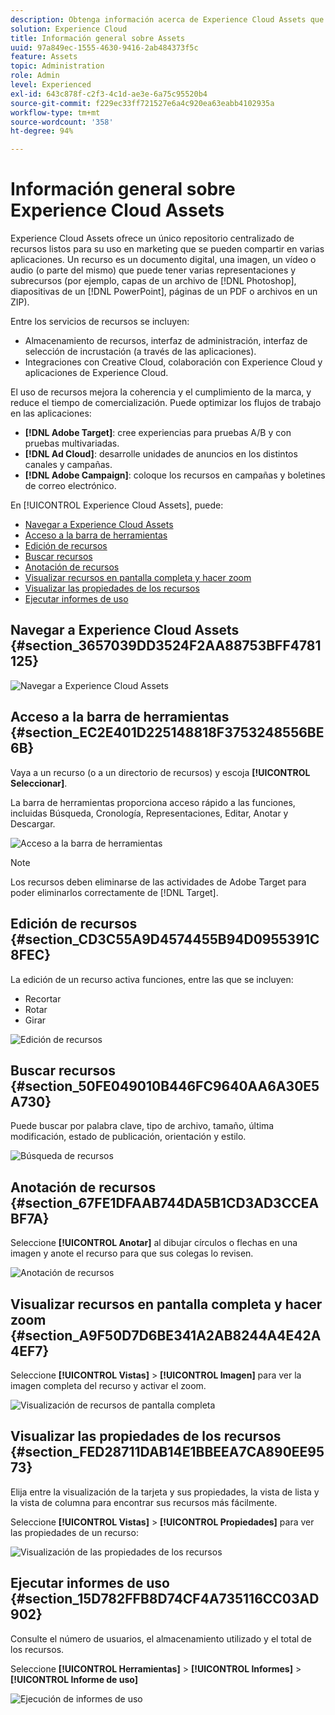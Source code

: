 ```yaml
---
description: Obtenga información acerca de Experience Cloud Assets que puede compartir entre distintas aplicaciones.
solution: Experience Cloud
title: Información general sobre Assets
uuid: 97a849ec-1555-4630-9416-2ab484373f5c
feature: Assets
topic: Administration
role: Admin
level: Experienced
exl-id: 643c878f-c2f3-4c1d-ae3e-6a75c95520b4
source-git-commit: f229ec33ff721527e6a4c920ea63eabb4102935a
workflow-type: tm+mt
source-wordcount: '358'
ht-degree: 94%

---
```


# Información general sobre Experience Cloud Assets

Experience Cloud Assets ofrece un único repositorio centralizado de recursos listos para su uso en marketing que se pueden compartir en varias aplicaciones. Un recurso es un documento digital, una imagen, un vídeo o audio (o parte del mismo) que puede tener varias representaciones y subrecursos (por ejemplo, capas de un archivo de [!DNL Photoshop], diapositivas de un [!DNL PowerPoint], páginas de un PDF o archivos en un ZIP).

Entre los servicios de recursos se incluyen:

* Almacenamiento de recursos, interfaz de administración, interfaz de selección de incrustación (a través de las aplicaciones).
* Integraciones con Creative Cloud, colaboración con Experience Cloud y aplicaciones de Experience Cloud.

El uso de recursos mejora la coherencia y el cumplimiento de la marca, y reduce el tiempo de comercialización. Puede optimizar los flujos de trabajo en las aplicaciones:

* **[!DNL Adobe Target]**: cree experiencias para pruebas A/B y con pruebas multivariadas.
* **[!DNL Ad Cloud]**: desarrolle unidades de anuncios en los distintos canales y campañas.
* **[!DNL Adobe Campaign]**: coloque los recursos en campañas y boletines de correo electrónico.

En [!UICONTROL Experience Cloud Assets], puede:

* [Navegar a Experience Cloud Assets](experience-cloud-assets.md#section_3657039DD3524F2AA88753BFF4781125)
* [Acceso a la barra de herramientas](experience-cloud-assets.md#section_EC2E401D225148818F3753248556BE6B)
* [Edición de recursos](experience-cloud-assets.md#section_CD3C55A9D4574455B94D0955391C8FEC)
* [Buscar recursos](experience-cloud-assets.md#section_50FE049010B446FC9640AA6A30E5A730)
* [Anotación de recursos](experience-cloud-assets.md#section_67FE1DFAAB744DA5B1CD3AD3CCEABF7A)
* [Visualizar recursos en pantalla completa y hacer zoom](experience-cloud-assets.md#section_A9F50D7D6BE341A2AB8244A4E42A4EF7)
* [Visualizar las propiedades de los recursos](experience-cloud-assets.md#section_FED28711DAB14E1BBEEA7CA890EE9573)
* [Ejecutar informes de uso](experience-cloud-assets.md#section_15D782FFB8D74CF4A735116CC03AD902)

## Navegar a Experience Cloud Assets {#section_3657039DD3524F2AA88753BFF4781125}

![Navegar a Experience Cloud Assets ](assets/asset-nav.png)

## Acceso a la barra de herramientas {#section_EC2E401D225148818F3753248556BE6B}

Vaya a un recurso (o a un directorio de recursos) y escoja **[!UICONTROL Seleccionar]**.

La barra de herramientas proporciona acceso rápido a las funciones, incluidas Búsqueda, Cronología, Representaciones, Editar, Anotar y Descargar.

![Acceso a la barra de herramientas](assets/asset-tools.png)

>[!NOTE]
>
>Los recursos deben eliminarse de las actividades de Adobe Target para poder eliminarlos correctamente de [!DNL Target].

## Edición de recursos {#section_CD3C55A9D4574455B94D0955391C8FEC}

La edición de un recurso activa funciones, entre las que se incluyen:

* Recortar
* Rotar
* Girar

![Edición de recursos](assets/asset-edit.png)

## Buscar recursos {#section_50FE049010B446FC9640AA6A30E5A730}

Puede buscar por palabra clave, tipo de archivo, tamaño, última modificación, estado de publicación, orientación y estilo.

![Búsqueda de recursos](assets/asset-search.png)

## Anotación de recursos {#section_67FE1DFAAB744DA5B1CD3AD3CCEABF7A}

Seleccione **[!UICONTROL Anotar]** al dibujar círculos o flechas en una imagen y anote el recurso para que sus colegas lo revisen.

![Anotación de recursos](assets/assets-annotate.png)

## Visualizar recursos en pantalla completa y hacer zoom {#section_A9F50D7D6BE341A2AB8244A4E42A4EF7}

Seleccione **[!UICONTROL Vistas]** > **[!UICONTROL Imagen]** para ver la imagen completa del recurso y activar el zoom.

![Visualización de recursos de pantalla completa](assets/asset-zoom.png)

## Visualizar las propiedades de los recursos {#section_FED28711DAB14E1BBEEA7CA890EE9573}

Elija entre la visualización de la tarjeta y sus propiedades, la vista de lista y la vista de columna para encontrar sus recursos más fácilmente.

Seleccione **[!UICONTROL Vistas]** > **[!UICONTROL Propiedades]** para ver las propiedades de un recurso:

![Visualización de las propiedades de los recursos](assets/asset-properties.png)

## Ejecutar informes de uso {#section_15D782FFB8D74CF4A735116CC03AD902}

Consulte el número de usuarios, el almacenamiento utilizado y el total de los recursos.

Seleccione **[!UICONTROL Herramientas]** > **[!UICONTROL Informes]** > **[!UICONTROL Informe de uso]**

![Ejecución de informes de uso](assets/assets-usage-report.png)
